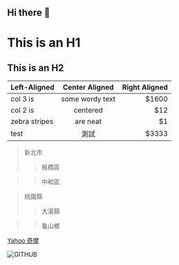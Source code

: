 ## Hi there 👋

# This is an H1
## This is an H2

| Left-Aligned  | Center Aligned  | Right Aligned |
| :------------ |:---------------:| -----:|
| col 3 is      | some wordy text | $1600 |
| col 2 is      | centered        |   $12 |
| zebra stripes | are neat        |    $1 |
| test | 測試        |    $3333 |


> 新北市
>>板橋區

>>中和區

> 桃園縣
>>大溪鎮

>>龜山鄉

[Yahoo 奇摩](http://tw.yahoo.com)

![GITHUB](https://media.zenfs.com/zh-tw/taisounds_com_380/fd54eafe2db9e501f68981b9dc80625b "git圖示")
